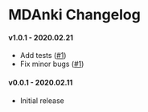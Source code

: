 # MDAnki Changelog

#### v1.0.1 - 2020.02.21
* Add tests ([#1](https://github.com/ashlinchak/mdanki/pull/1))
* Fix minor bugs ([#1](https://github.com/ashlinchak/mdanki/pull/1))

#### v0.0.1 - 2020.02.11
* Initial release
